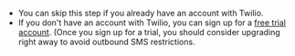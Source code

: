 <!-- markdownlint-disable-next-line -->
* You can skip this step if you already have an account with Twilio.
* If you don't have an account with Twilio, you can sign up for a <a href="https://www.twilio.com/try-twilio" target="_blank">free trial account</a>. (Once you sign up for a trial, you should consider upgrading right away to avoid outbound SMS restrictions.
